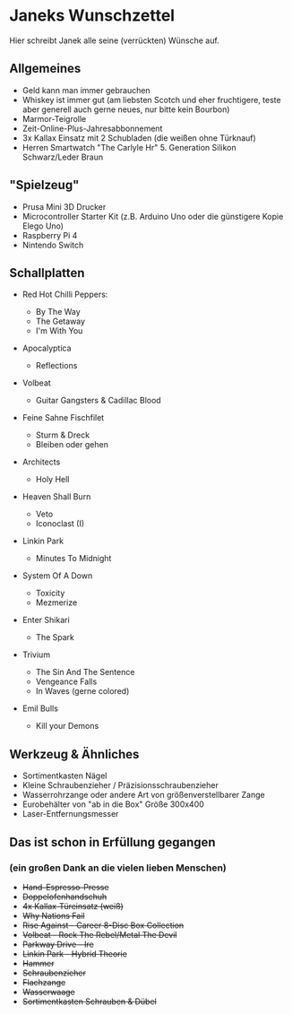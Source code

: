 # Janeks Wunschzettel

Hier schreibt Janek alle seine (verrückten) Wünsche auf.


## Allgemeines

- Geld kann man immer gebrauchen
- Whiskey ist immer gut (am liebsten Scotch und eher fruchtigere, teste aber generell auch gerne neues, nur bitte kein Bourbon)
- Marmor-Teigrolle
- Zeit-Online-Plus-Jahresabbonnement
- 3x Kallax Einsatz mit 2 Schubladen (die weißen ohne Türknauf)
- Herren Smartwatch "The Carlyle Hr" 5. Generation Silikon Schwarz/Leder Braun


## "Spielzeug"

- Prusa Mini 3D Drucker
- Microcontroller Starter Kit (z.B. Arduino Uno oder die günstigere Kopie Elego Uno)
- Raspberry Pi 4
- Nintendo Switch


## Schallplatten

- Red Hot Chilli Peppers:
  - By The Way
  - The Getaway
  - I'm With You
  
- Apocalyptica
  - Reflections

- Volbeat
  - Guitar Gangsters & Cadillac Blood
  
- Feine Sahne Fischfilet
  - Sturm & Dreck
  - Bleiben oder gehen
  
- Architects
  - Holy Hell
  
- Heaven Shall Burn
  - Veto
  - Iconoclast (I)
  
- Linkin Park
  - Minutes To Midnight

- System Of A Down
  - Toxicity
  - Mezmerize
  
- Enter Shikari
  - The Spark
  
- Trivium
  - The Sin And The Sentence
  - Vengeance Falls
  - In Waves (gerne colored)
  
- Emil Bulls
  - Kill your Demons


## Werkzeug & Ähnliches

- Sortimentkasten Nägel
- Kleine Schraubenzieher / Präzisionsschraubenzieher
- Wasserrohrzange oder andere Art von größenverstellbarer Zange
- Eurobehälter von "ab in die Box" Größe 300x400
- Laser-Entfernungsmesser


## Das ist schon in Erfüllung gegangen
### (ein großen Dank an die vielen lieben Menschen)

- <del>Hand-Espresso-Presse</del>
- <del>Doppelofenhandschuh</del>
- <del>4x Kallax-Türeinsatz (weiß)</del>
- <del>Why Nations Fail</del>
- <del>Rise Against - Career 8-Disc Box Collection</del>
- <del>Volbeat - Rock The Rebel/Metal The Devil</del>
- <del>Parkway Drive - Ire </del>
- <del>Linkin Park - Hybrid Theorie</del>
- <del>Hammer</del>
- <del>Schraubenzieher</del>
- <del>Flachzange</del>
- <del>Wasserwaage</del>
- <del>Sortimentkasten Schrauben & Dübel</del>
